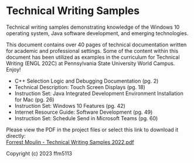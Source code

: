 # Technical Writing Samples
Technical writing samples demonstrating knowledge of the Windows 10 operating system, Java software development, and emerging technologies.

This document contains over 40 pages of technical documentation written for academic and professional settings. Some of the content within this document has been utilized as examples in the curriculum for Technical Writing (ENGL 202C) at Pennsylvania State University World Campus. Enjoy!

- C++ Selection Logic and Debugging Documentation (pg. 2)
- Technical Description: Touch Screen Displays (pg. 18)
- Instruction Set: Java Integrated Development Environment Installation for Mac (pg. 26)
- Instruction Set: Windows 10 Features (pg. 42)
- Internet Resource Guide: Software Development (pg. 49)
- Instruction Set: Schedule Send in Microsoft Teams (pg. 60)

Please view the PDF in the project files or select this link to download it directly:
<br>
[Forrest Moulin - Technical Writing Samples 2022.pdf](https://github.com/ffm5113/Technical_Writing_Samples/files/9524065/Forrest.Moulin.-.Technical.Writing.Samples.2022.pdf)

Copyright (c) 2023 ffm5113
